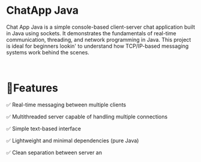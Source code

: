 <h1>ChatApp Java</h1>
<p>
  Chat App Java is a simple console-based client-server chat application built in Java using sockets. It demonstrates the fundamentals of real-time communication, threading, and network programming in Java. This project is ideal for beginners lookin' to understand how TCP/IP-based messaging systems work behind the scenes.</p> <br>
<h1> 🧠Features </h1>
<p> ✅ Real-time messaging between multiple clients </p>
<p> ✅ Multithreaded server capable of handling multiple connections </p>
<p> ✅ Simple text-based interface </p>
<p> ✅ Lightweight and minimal dependencies (pure Java)</p>
✅ Clean separation between server an
